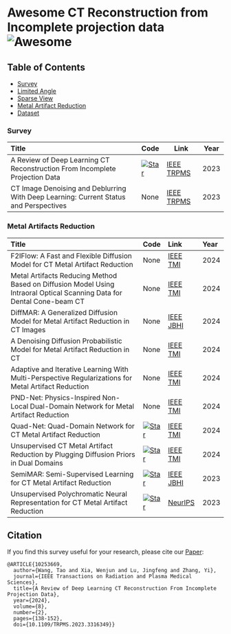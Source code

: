 # Awesome CT Reconstruction from Incomplete projection data ![Awesome](https://cdn.rawgit.com/sindresorhus/awesome/d7305f38d29fed78fa85652e3a63e154dd8e8829/media/badge.svg) 

<!-- ![Image](https://pbs.twimg.com/media/GLbj1TyasAA9WF0?format=jpg&name=4096x4096)

RWKV4:  [![Star](https://img.shields.io/github/stars/BlinkDL/RWKV-LM.svg?style=social&label=Star)](https://github.com/BlinkDL/RWKV-LM)[![arXiv](https://img.shields.io/badge/arXiv-b31b1b.svg)](https://arxiv.org/abs/2305.13048)

RWKV5&6:  [![Star](https://img.shields.io/github/stars/BlinkDL/RWKV-LM.svg?style=social&label=Star)](https://github.com/BlinkDL/RWKV-LM)[![arXiv](https://img.shields.io/badge/arXiv-b31b1b.svg)](https://arxiv.org/abs/2404.05892)

RWKV Ecosystem: https://rwkv.cn/eco -->

## Table of Contents 

- [Survey](#Survey)
- [Limited Angle](#Limited-angle)
- [Sparse View](#Sparse-view)
- [Metal Artifact Reduction](#Metal-artifact-reduction)
- [Dataset](#Dataset)

### Survey
| Title                                                        | Code                                                         | Link                                                         | Year |
| :----------------------------------------------------------- | :----------------------------------------------------------- | ------------------------------------------------------------ | ---- |
| A Review of Deep Learning CT Reconstruction From Incomplete Projection Data | [![Star](https://img.shields.io/github/stars/zjk1988/Deep-Learning-CT-Reconstruction-from-Incomplete-Projection-Data.svg?style=social&label=Star)](https://github.com/zjk1988/Deep-Learning-CT-Reconstruction-from-Incomplete-Projection-Data) | [IEEE TRPMS](https://ieeexplore.ieee.org/abstract/document/10253669) | 2023 |
| CT Image Denoising and Deblurring With Deep Learning: Current Status and Perspectives | None | [IEEE TRPMS](https://ieeexplore.ieee.org/abstract/document/10253669) | 2023 |


### Metal Artifacts Reduction
| Title | Code | Link | Year |
|:------|:-----|:-----|:-----|
| F2IFlow: A Fast and Flexible Diffusion Model for CT Metal Artifact Reduction | None | [IEEE TMI](https://ieeexplore.ieee.org/abstract/document/10741004) | 2024 |
| Metal Artifacts Reducing Method Based on Diffusion Model Using Intraoral Optical Scanning Data for Dental Cone-beam CT | None | [IEEE TMI](https://ieeexplore.ieee.org/abstract/document/10630537) | 2024 |
| DiffMAR: A Generalized Diffusion Model for Metal Artifact Reduction in CT Images | None | [IEEE JBHI](https://ieeexplore.ieee.org/abstract/document/10629037) | 2024 |
| A Denoising Diffusion Probabilistic Model for Metal Artifact Reduction in CT | None | [IEEE TMI](https://ieeexplore.ieee.org/abstract/document/10586949/) | 2024 |
| Adaptive and Iterative Learning With Multi-Perspective Regularizations for Metal Artifact Reduction | None | [IEEE TMI](https://ieeexplore.ieee.org/abstract/document/10510476) | 2024 |
| PND-Net: Physics-Inspired Non-Local Dual-Domain Network for Metal Artifact Reduction | None | [IEEE TMI](https://ieeexplore.ieee.org/abstract/document/10404006) | 2024 |
| Quad-Net: Quad-Domain Network for CT Metal Artifact Reduction | [![Star](https://img.shields.io/github/stars/longzilicart/Quad-Net.svg?style=social&label=Star)](https://github.com/longzilicart/Quad-Net) | [IEEE TMI](https://ieeexplore.ieee.org/abstract/document/10385220) | 2024 |
| Unsupervised CT Metal Artifact Reduction by Plugging Diffusion Priors in Dual Domains | [![Star](https://img.shields.io/github/stars/DeepXuan/DuDoDp-MAR.svg?style=social&label=Star)](https://github.com/DeepXuan/DuDoDp-MAR) | [IEEE TMI](https://ieeexplore.ieee.org/abstract/document/10385050) | 2024 |
| SemiMAR: Semi-Supervised Learning for CT Metal Artifact Reduction | [![Star](https://img.shields.io/github/stars/zjk1988/SemiMAR.svg?style=social&label=Star)](https://github.com/zjk1988/SemiMAR) | [IEEE JBHI](https://ieeexplore.ieee.org/abstract/document/10239528) | 2023 |
| Unsupervised Polychromatic Neural Representation for CT Metal Artifact Reduction | [![Star](https://img.shields.io/github/stars/iwuqing/Polyner.svg?style=social&label=Star)](https://github.com/iwuqing/Polyner) | [NeurIPS](https://proceedings.neurips.cc/paper_files/paper/2023/hash/dbf02b21d77409a2db30e56866a8ab3a-Abstract-Conference.html) | 2023 |




## Citation
If you find this survey useful for your research, please cite our [Paper](https://ieeexplore.ieee.org/abstract/document/10253669):
```
@ARTICLE{10253669,
  author={Wang, Tao and Xia, Wenjun and Lu, Jingfeng and Zhang, Yi},
  journal={IEEE Transactions on Radiation and Plasma Medical Sciences}, 
  title={A Review of Deep Learning CT Reconstruction From Incomplete Projection Data}, 
  year={2024},
  volume={8},
  number={2},
  pages={138-152},
  doi={10.1109/TRPMS.2023.3316349}}

```

<!-- ### Vision Backbone

| Title                                                        | Code                                                         | Link                                                         |
| :----------------------------------------------------------- | :----------------------------------------------------------- | ------------------------------------------------------------ |
| Vision-RWKV: Efficient and Scalable Visual Perception with RWKV-Like Architectures | [![Star](https://img.shields.io/github/stars/OpenGVLab/Vision-RWKV.svg?style=social&label=Star)](https://github.com/OpenGVLab/Vision-RWKV) | [![arXiv](https://img.shields.io/badge/arXiv-b31b1b.svg)](https://arxiv.org/abs/2403.02308) | -->

<!-- ### Image Restoration

| Title                                                        | Code                                                         | Link                                                         |
| :----------------------------------------------------------- | ------------------------------------------------------------ | ------------------------------------------------------------ |
| Restore-RWKV: Efficient and Effective Medical Image Restoration with RWKV | [![Star](https://img.shields.io/github/stars/Yaziwel/Restore-RWKV.svg?style=social&label=Star)](https://github.com/Yaziwel/Restore-RWKV) | [![arXiv](https://img.shields.io/badge/arXiv-b31b1b.svg)](https://arxiv.org/abs/2407.11087) |

### Image Generation

| Title                                                        | Code                                                         | Link                                                         |
| :----------------------------------------------------------- | ------------------------------------------------------------ | ------------------------------------------------------------ |
| Diffusion-RWKV: Scaling RWKV-Like Architectures for Diffusion Models | [![Star](https://img.shields.io/github/stars/feizc/Diffusion-RWKV.svg?style=social&label=Star)](https://github.com/feizc/Diffusion-RWKV) | [![arXiv](https://img.shields.io/badge/arXiv-b31b1b.svg)](https://arxiv.org/abs/2404.04478) |

### Image Segmentation

| Title                                                        | Code                                                         | Link                                                         |
| :----------------------------------------------------------- | :----------------------------------------------------------- | ------------------------------------------------------------ |
| Vision-RWKV: Efficient and Scalable Visual Perception with RWKV-Like Architectures | [![Star](https://img.shields.io/github/stars/OpenGVLab/Vision-RWKV.svg?style=social&label=Star)](https://github.com/OpenGVLab/Vision-RWKV) | [![arXiv](https://img.shields.io/badge/arXiv-b31b1b.svg)](https://arxiv.org/abs/2403.02308) |
| Mamba or RWKV: Exploring High-Quality and High-Efficiency Segment Anything Model | [![Star](https://img.shields.io/github/stars/HarborYuan/ovsam.svg?style=social&label=Star)](https://github.com/HarborYuan/ovsam) | [![arXiv](https://img.shields.io/badge/arXiv-b31b1b.svg)](https://arxiv.org/abs/2406.19369) |
| BSBP-RWKV: Background Suppression with Boundary Preservation for Efficient Medical Image Segmentation | N/A                                                          | [LINK](https://openreview.net/forum?id=ULD5RCk0oo)           | -->

<!-- ### Vision-Language Model

| Title                                                      | Code                                                         | Link                                                         |
| :--------------------------------------------------------- | ------------------------------------------------------------ | ------------------------------------------------------------ |
| VisualRWKV: Visual Language model based on RWKV            | [![Star](https://img.shields.io/github/stars/howard-hou/VisualRWKV.svg?style=social&label=Star)](https://github.com/howard-hou/VisualRWKV) | [![arXiv](https://img.shields.io/badge/arXiv-b31b1b.svg)](https://arxiv.org/abs/2406.13362) |
| RWKV-CLIP: A Robust Vision-Language Representation Learner | [![Star](https://img.shields.io/github/stars/deepglint/RWKV-CLIP.svg?style=social&label=Star)](https://github.com/deepglint/RWKV-CLIP) | [![arXiv](https://img.shields.io/badge/arXiv-b31b1b.svg)](https://arxiv.org/pdf/2406.06973) |

### 3D Point Cloud Learning

| Title                                                        | Code                                                         | Link                                                         |
| :----------------------------------------------------------- | ------------------------------------------------------------ | ------------------------------------------------------------ |
| PointRWKV: Efficient RWKV-Like Model for Hierarchical Point Cloud Learning | [![Star](https://img.shields.io/github/stars/hithqd/PointRWKV.svg?style=social&label=Star)](https://github.com/hithqd/PointRWKV) | [![arXiv](https://img.shields.io/badge/arXiv-b31b1b.svg)](https://arxiv.org/abs/2405.15214) |
| LION: Linear Group RNN for 3D Object Detection in Point Clouds | [![Star](https://img.shields.io/github/stars/happinesslz/LION.svg?style=social&label=Star)](https://github.com/happinesslz/LION) | [![arXiv](https://img.shields.io/badge/arXiv-b31b1b.svg)](https://arxiv.org/pdf/2407.18232) |
| OccRWKV: Rethinking Efficient 3D Semantic Occupancy Prediction with Linear Complexity | [![Star](https://img.shields.io/github/stars/jmwang0117/OccRWKV.svg?style=social&label=Star)](https://github.com/jmwang0117/OccRWKV) | [![arXiv](https://img.shields.io/badge/arXiv-b31b1b.svg)](https://www.arxiv.org/abs/2409.19987) |

### Video Understanding

| Title                                           | Code | Link                                                         |
| :---------------------------------------------- | ---- | ------------------------------------------------------------ |
| Video RWKV: Video Action Recognition Based RWKV | N/A  | [![arXiv](https://img.shields.io/badge/arXiv-b31b1b.svg)](https://arxiv.org/abs/2411.05636) | -->